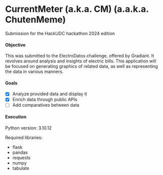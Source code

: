 # CurrentMeter (a.k.a. CM) (a.a.k.a. ChutenMeme)
Submission for the HackUDC hackathon 2024 edition

#### Objective
This was submitted to the ElectroDatos challenge, offered by Gradiant. It revolves around analysis and insights of electric bills. This application will be focused on generating graphics of related data, as well as representing the data in various manners.

#### Goals
- [x] Analyze provided data and display it
- [x] Enrich data through public APIs
- [ ] Add comparatives between data

#### Execution
Python version:
3.10.12

Required libraries:
- flask
- pandas
- requests
- numpy
- tabulate
